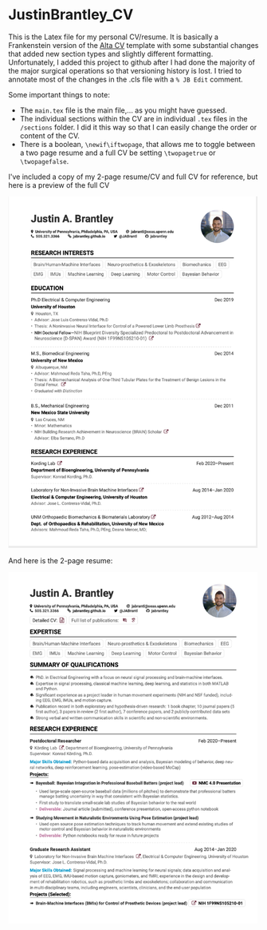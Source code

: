 # JustinBrantley_CV

This is the Latex file for my personal CV/resume. It is basically a Frankenstein version of the [Alta CV](https://github.com/liantze/AltaCV) template with some substantial changes that added new section types and slightly different formatting. Unfortunately, I added this project to github after I had done the majority of the major surgical operations so that versioning history is lost. I tried to annotate most of the changes in the .cls file with a `% JB Edit` comment. 

Some important things to note:

- The `main.tex` file is the main file,... as you might have guessed.
- The individual sections within the CV are in individual `.tex` files in the `/sections` folder. I did it this way so that I can easily change the order or content of the CV.
- There is a boolean, `\newif\iftwopage`, that allows me to toggle between a two page resume and a full CV be setting  `\twopagetrue` or `\twopagefalse`. 

I've included a copy of my 2-page resume/CV and full CV for reference, but here is a preview of the full CV

<p align="left">
   <img src="https://github.com/jabrantley/JustinBrantley_CV/blob/main/images/fullcv_preview.png" width=500 />
<p> 
  
And here is the 2-page resume:

<p align="left">
  <img src="https://github.com/jabrantley/JustinBrantley_CV/blob/main/images/resume_preview.png" width=500 />
<p>
